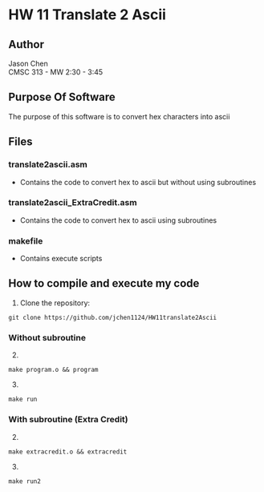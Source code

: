 # HW 11 Translate 2 Ascii

## Author
Jason Chen<br>
CMSC 313 - MW 2:30 - 3:45

## Purpose Of Software
The purpose of this software is to convert hex characters into ascii

## Files
### translate2ascii.asm
- Contains the code to convert hex to ascii but without using subroutines

### translate2ascii_ExtraCredit.asm
- Contains the code to convert hex to ascii using subroutines

### makefile
- Contains execute scripts

## How to compile and execute my code
1. Clone the repository:
```
git clone https://github.com/jchen1124/HW11translate2Ascii
```

### Without subroutine
2. 
```
make program.o && program
```
3. 
```
make run
```

### With subroutine (Extra Credit)

2. 
```
make extracredit.o && extracredit
```

3. 
```
make run2
```

